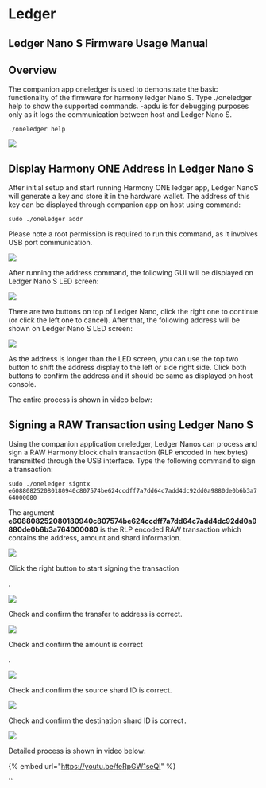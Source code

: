 # Ledger

## Ledger Nano S Firmware Usage Manual

## Overview <a id="overview"></a>

The companion app oneledger is used to demonstrate the basic functionality of the firmware for harmony ledger Nano S. Type ./oneledger help to show the supported commands. -apdu is for debugging purposes only as it logs the communication between host and Ledger Nano S.

`./oneledger help`

![](https://blobscdn.gitbook.com/v0/b/gitbook-28427.appspot.com/o/assets%2F-LlYdMT-Wp5uYwcF_tMW%2F-Lo6dy17b06JV4uSf0x9%2F-Lo6eNat1O8JeZMLZkGo%2F1.png?alt=media&token=20b2f8d5-41e9-4fcf-9f76-735d122a4789)

## Display Harmony ONE Address in Ledger Nano S <a id="display-harmony-one-address-in-ledger-nano-s"></a>

After initial setup and start running Harmony ONE ledger app, Ledger NanoS will generate a key and store it in the hardware wallet. The address of this key can be displayed through companion app on host using command:

`sudo ./oneledger addr`

Please note a root permission is required to run this command, as it involves USB port communication.

![](https://blobscdn.gitbook.com/v0/b/gitbook-28427.appspot.com/o/assets%2F-LlYdMT-Wp5uYwcF_tMW%2F-Lo6dy17b06JV4uSf0x9%2F-Lo6eafAzXH97HHMgS82%2F2.png?alt=media&token=be8fc2fe-cd53-47fb-8c1d-a21749d85a04)

After running the address command, the following GUI will be displayed on Ledger Nano S LED screen:

![](https://blobscdn.gitbook.com/v0/b/gitbook-28427.appspot.com/o/assets%2F-LlYdMT-Wp5uYwcF_tMW%2F-Lo6dy17b06JV4uSf0x9%2F-Lo6eizmaPD6JVxDev_H%2F0.jpg?alt=media&token=671e90ce-5629-4e5d-ac51-8d770ac6417a)

There are two buttons on top of Ledger Nano, click the right one to continue \(or click the left one to cancel\). After that, the following address will be shown on Ledger Nano S LED screen:

![](https://blobscdn.gitbook.com/v0/b/gitbook-28427.appspot.com/o/assets%2F-LlYdMT-Wp5uYwcF_tMW%2F-Lo6dy17b06JV4uSf0x9%2F-Lo6elXYdgYGfK1QwTo9%2F1.jpg?alt=media&token=a780820a-ddb1-48d1-a7ac-603ed3374ced)

As the address is longer than the LED screen, you can use the top two button to shift the address display to the left or side right side. Click both buttons to confirm the address and it should be same as displayed on host console.

The entire process is shown in video below:

## Signing a RAW Transaction using Ledger Nano S <a id="signing-a-raw-transaction-using-ledger-nano-s"></a>

Using the companion application oneledger, Ledger Nanos can process and sign a RAW Harmony block chain transaction \(RLP encoded in hex bytes\) transmitted through the USB interface. Type the following command to sign a transaction:

`sudo ./oneledger signtx e608808252080180940c807574be624ccdff7a7dd64c7add4dc92dd0a9880de0b6b3a764000080`

The argument **e608808252080180940c807574be624ccdff7a7dd64c7add4dc92dd0a9880de0b6b3a764000080** is the RLP encoded RAW transaction which contains the address, amount and shard information.

![](https://blobscdn.gitbook.com/v0/b/gitbook-28427.appspot.com/o/assets%2F-LlYdMT-Wp5uYwcF_tMW%2F-Lo6dy17b06JV4uSf0x9%2F-Lo6ecodfIvjRjcNf1_c%2F3.png?alt=media&token=220719c3-9c6d-4c75-8139-2288cfd9616b)

Click the right button to start signing the transaction

.

![](https://blobscdn.gitbook.com/v0/b/gitbook-28427.appspot.com/o/assets%2F-LlYdMT-Wp5uYwcF_tMW%2F-Lo6dy17b06JV4uSf0x9%2F-Lo6eoZybnHrUZmGwjD6%2F2.jpg?alt=media&token=4e95dce5-a3fc-4fe7-b95c-9de2b9a7038e)

Check and confirm the transfer to address is correct.

![](https://blobscdn.gitbook.com/v0/b/gitbook-28427.appspot.com/o/assets%2F-LlYdMT-Wp5uYwcF_tMW%2F-Lo6dy17b06JV4uSf0x9%2F-Lo6eqqLsb2bDwiMQ2rI%2F3.jpg?alt=media&token=bc38b856-e854-4c5d-97c9-a4e4b7dd3430)

Check and confirm the amount is correct

.

![](https://blobscdn.gitbook.com/v0/b/gitbook-28427.appspot.com/o/assets%2F-LlYdMT-Wp5uYwcF_tMW%2F-Lo6dy17b06JV4uSf0x9%2F-Lo6esS-QaHgW53hL09S%2F4.jpg?alt=media&token=ee9e5941-3b23-4d23-8395-4313c7bf2986)

Check and confirm the source shard ID is correct.

![](https://blobscdn.gitbook.com/v0/b/gitbook-28427.appspot.com/o/assets%2F-LlYdMT-Wp5uYwcF_tMW%2F-Lo6dy17b06JV4uSf0x9%2F-Lo6ewoJRmrEgmFneCVn%2F5.jpg?alt=media&token=691a919a-c841-4d41-bfe9-a3d658ab2e9e)

Check and confirm the destination shard ID is correct`.`

![](https://blobscdn.gitbook.com/v0/b/gitbook-28427.appspot.com/o/assets%2F-LlYdMT-Wp5uYwcF_tMW%2F-Lo6dy17b06JV4uSf0x9%2F-Lo6eyZo-Z2Dia94jFx3%2F6.jpg?alt=media&token=1da33a34-7a21-4572-8b36-f93e90563a73)

Detailed process is shown in video below:

{% embed url="https://youtu.be/feRpGW1seQI" %}

\`\`

